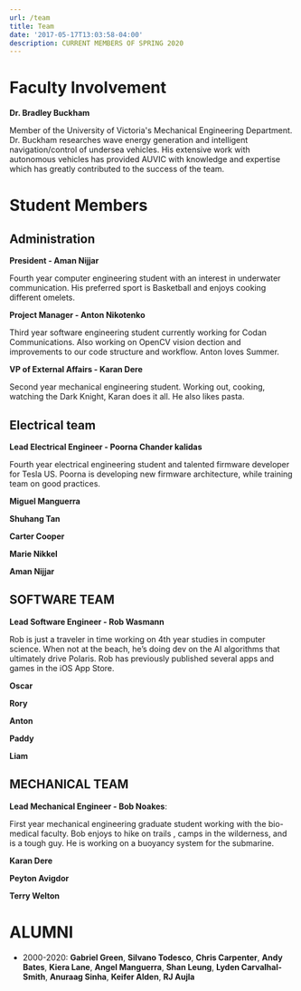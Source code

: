 ```yaml
---
url: /team
title: Team
date: '2017-05-17T13:03:58-04:00'
description: CURRENT MEMBERS OF SPRING 2020
---
```

# Faculty Involvement

**Dr. Bradley Buckham** 
<p>Member of the University of Victoria's Mechanical Engineering Department. Dr. Buckham researches wave energy generation and intelligent navigation/control of undersea vehicles. His extensive work with autonomous vehicles has provided AUVIC with knowledge and expertise which has greatly contributed to the success of the team.</p>

# Student Members
## Administration

**President - Aman Nijjar**
<p>Fourth year computer engineering student with an interest in underwater communication. His preferred sport is Basketball and enjoys cooking different omelets.</p>

**Project Manager - Anton Nikotenko** 
<p>Third year software engineering student currently working for Codan Communications. Also working on OpenCV vision dection and improvements to our code structure and workflow. Anton loves Summer.</p>

**VP of External Affairs - Karan Dere**
<p>Second year mechanical engineering student. Working out, cooking, watching the Dark Knight, Karan does it all. He also likes pasta.</p>


## Electrical team
**Lead Electrical Engineer - Poorna Chander kalidas**
<p>Fourth year electrical engineering student and talented firmware developer for Tesla US. Poorna is developing new firmware architecture, while training team on good practices.</p>

**Miguel Manguerra**
<!--<p>Second year computer engineering student and hard worker. Quick to learn new things and loves to develop hardware. Enjoys playing team-based video games.</p>
-->
**Shuhang Tan**
<!--<p>Second year electrical engineering student showing dedication and participation. Enjoys playing the piano for friends and family.</p>
-->
**Carter Cooper**
<!--<p>Second year electrical engineering student learning how to program our stm boards and fix power supplies. Hobbies include sitting still and not talking. Big proponent of being a good person.</p>
-->
**Marie Nikkel**
<!--<p>Second year electrical engineering student that is speeding through her career. Marie is developing a PCB to display our submarines status through LEDs!!! and also learning some firmware on the side, with 6 classes to boot! She enjoys living life on the edge with her roomates.</p>
-->
**Aman Nijjar**


## SOFTWARE TEAM
**Lead Software Engineer - Rob Wasmann**
<p>Rob is just a traveler in time working on 4th year studies in computer science. When not at the beach, he’s doing dev on the AI algorithms that ultimately drive Polaris. Rob has previously published several apps and games in the iOS App Store.</p>

**Oscar**

**Rory**

**Anton**

**Paddy**

**Liam**


## MECHANICAL TEAM
**Lead Mechanical Engineer - Bob Noakes**:
<p>First year mechanical engineering graduate student working with the bio-medical faculty. Bob enjoys to hike on trails , camps in the wilderness, and is a tough guy. He is working on a buoyancy system for the submarine.</p>

**Karan Dere**

**Peyton Avigdor**

**Terry Welton**




# ALUMNI
- 2000-2020:
**Gabriel Green**,
**Silvano Todesco**,
**Chris Carpenter**,
**Andy Bates**,
**Kiera Lane**,
**Angel Manguerra**,
**Shan Leung**,
**Lyden Carvalhal-Smith**,
**Anuraag Sinha**,
**Keifer Alden**,
**RJ Aujla**

<!-- **Robert Keen**
Third year software engineering student establishing and maintaining connections with the UVic administration and outside parties. Currently developing OpenCV algorithms for buoy detection. Enjoys lifting weights and producing cinematic brilliance.
-->
<!--**Jason McCormick**:
Third year mechanical engineering student developing a grabber arm for the manipulation tasks of the competition. Enjoys spending time with friends.
-->
<!--**Kevin House**
<p>Third year electrical engineering student with a background in construction. Developed the 2019 revision of the hydrophone pre-amplifier with Gabriel Green. Loves making music and DJing.</p>
-->

<!--**Damon Aknuh**
<p>Fourth year computer engineering student that formerly working for Intel. Damon likes to meet new people and try different activities. He is also a vegetarian that likes leafy foods, such as salads and spinach.</p>
-->
<!--**Jason Poon**
<p>Fourth year computer student working on the RPM controller for the motor controller. Enjoys working for the club and learning new concepts.</p>
-->
<!--**Alec Cox**
Fourth year software engineering student developing Polaris's motor control system.
-->

<!--**Adam Pachecoamit**: 
First year computer science student who enjoys learning about machine learning and music.</p>
-->

<!--EndFragment-->

